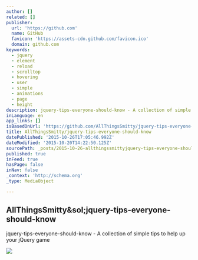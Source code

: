```yaml
---
author: []
related: []
publisher:
  url: 'https://github.com'
  name: GitHub
  favicon: 'https://assets-cdn.github.com/favicon.ico'
  domain: github.com
keywords:
  - jquery
  - element
  - reload
  - scrolltop
  - hovering
  - user
  - simple
  - animations
  - page
  - height
description: jquery-tips-everyone-should-know - A collection of simple tips to help up your jQuery game
inLanguage: en
app_links: []
isBasedOnUrl: 'https://github.com/AllThingsSmitty/jquery-tips-everyone-should-know#preload-images'
title: AllThingsSmitty/jquery-tips-everyone-should-know
datePublished: '2015-10-26T17:05:46.992Z'
dateModified: '2015-10-20T14:22:50.125Z'
sourcePath: _posts/2015-10-26-allthingssmittyjquery-tips-everyone-should-know.md
published: true
inFeed: true
hasPage: false
inNav: false
_context: 'http://schema.org'
_type: MediaObject

---
```

<article style=""><h1>AllThingsSmitty&amp;sol;jquery-tips-everyone-should-know</h1><p>jquery-tips-everyone-should-know - A collection of simple tips to help up your jQuery game</p><img src="https://avatars3.githubusercontent.com/u/1682367?v=3&amp;s=400" /></article>
